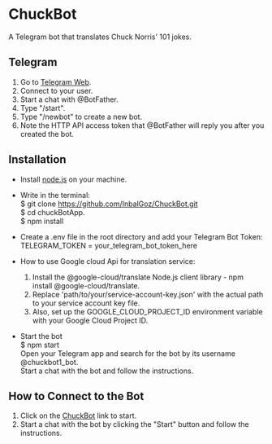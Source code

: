 # ChuckBot
A Telegram bot that translates Chuck Norris' 101 jokes.

## Telegram
1. Go to [Telegram Web](https://web.telegram.org/k/).<br/>
2. Connect to your user.<br/>
3. Start a chat with @BotFather.<br/>
4. Type "/start".<br/>
5. Type "/newbot" to create a new bot.<br/>
6. Note the HTTP API access token that @BotFather will reply you after you created the bot.<br/>

## Installation
- Install [node.js](https://nodejs.org/en) on your machine.<br/>

- Write in the terminal:<br/>
$ git clone https://github.com/InbalGoz/ChuckBot.git <br/> 
$ cd chuckBotApp. <br/> 
$ npm install<br/>

- Create a .env file in the root directory and add your Telegram Bot Token:<br/>
  TELEGRAM_TOKEN = your_telegram_bot_token_here<br/>

- How to use Google cloud Api for translation service:<br/>
  1. Install the @google-cloud/translate Node.js client library - npm install @google-cloud/translate.<br/>
  2. Replace 'path/to/your/service-account-key.json' with the actual path to your service account key file.
  3. Also, set up the GOOGLE_CLOUD_PROJECT_ID environment variable with your Google Cloud Project ID.
  
- Start the bot<br/>
  $ npm start<br/>
Open your Telegram app and search for the bot by its username @chuckbot1_bot.<br/>
Start a chat with the bot and follow the instructions.


## How to Connect to the Bot
1. Click on the [ChuckBot](https://t.me/chuckbot1_bot?start=Hello) link to start.
2. Start a chat with the bot by clicking the "Start" button and follow the instructions.
   
